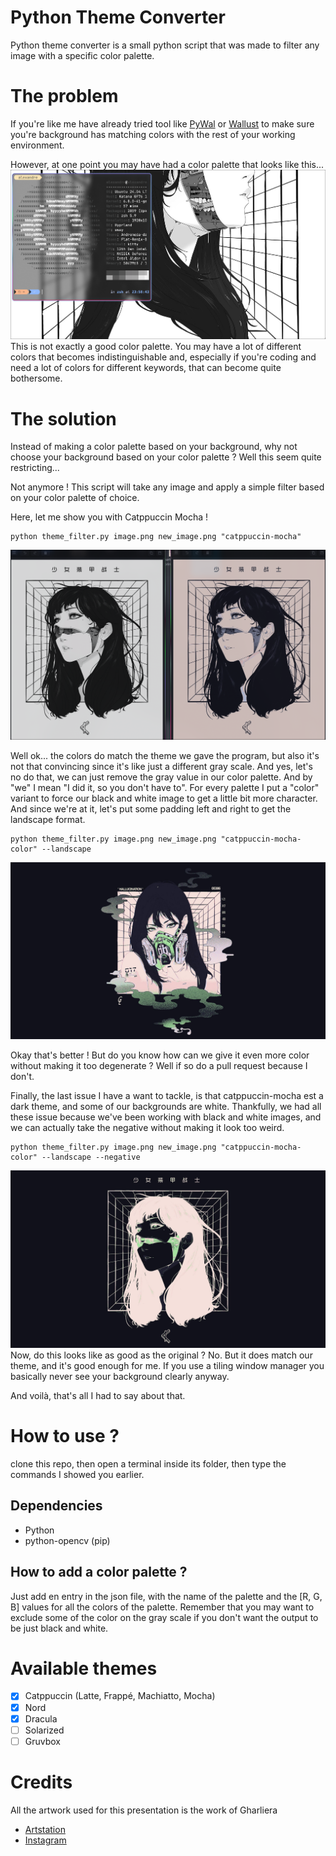 
# Python Theme Converter

Python theme converter is a small python script that was made to filter any image with a specific color palette.

# The problem
If you're like me have already tried tool like [PyWal](https://github.com/dylanaraps/pywal) or [Wallust](https://codeberg.org/explosion-mental/wallust) to make sure you're background has 
matching colors with the rest of your working environment. 

However, at one point you may have had a color palette that looks like this...
![EXample of gray scale color palette made by a gray scale wallpaper](assets/example_gray_scale.png)
This is not exactly a good color palette. You may have a lot of different colors that 
becomes indistinguishable and, especially if you're coding and need a lot of colors for different keywords, that can 
become quite bothersome.

# The solution

Instead of making a color palette based on your background, why not
choose your background based on your color palette ? Well this seem quite restricting...

Not anymore ! This script will take any image and apply a simple filter based on your color palette
of choice.

Here, let me show you with Catppuccin Mocha !
```commandline
python theme_filter.py image.png new_image.png "catppuccin-mocha"
```

![Example Normal vs Mocha](assets/example_normal_vs_mocha.png)

Well ok... the colors do match the theme we gave the program, but also it's not that convincing since it's like just a 
different gray scale. And yes, let's no do that, we can just remove the gray value in our color palette. And by "we" I 
mean "I did it, so you don't have to". For every palette I put a "color" variant to force our black and white image to 
get a little bit more character. 
And since we're at it, let's put some padding left and right to get the landscape format. 
```commandline
python theme_filter.py image.png new_image.png "catppuccin-mocha-color" --landscape
```
![Example Mocha color](assets/example_mocha_color.jpg)

Okay that's better ! But do you know how can we give it even more color without making it too degenerate ? Well if so 
do a pull request because I don't.

Finally, the last issue I have a want to tackle, is that catppuccin-mocha est a dark theme, and some of our backgrounds
are white. Thankfully, we had all these issue because we've been working with black and white images, and we can 
actually take the negative without making it look too weird.

```commandline
python theme_filter.py image.png new_image.png "catppuccin-mocha-color" --landscape --negative
```
![Example Negative](assets/example_negative.jpg)
Now, do this looks like as good as the original ? No. But it does match our theme, and it's good enough for me. If you 
use a tiling window manager you basically never see your background clearly anyway.

And voilà, that's all I had to say about that. 

# How to use ?

clone this repo, then open a terminal inside its folder, then type the commands I showed you earlier.

## Dependencies
 * Python
 * python-opencv (pip)

## How to add a color palette ?
Just add en entry in the json file, with the name of the palette and the [R, G, B] values for all the colors of the 
palette. Remember that you may want to exclude some of the color on the gray scale if you don't want the output to be 
just black and white.

# Available themes
- [x] Catppuccin (Latte, Frappé, Machiatto, Mocha)
- [x] Nord
- [x] Dracula
- [ ] Solarized
- [ ] Gruvbox

# Credits
All the artwork used for this presentation is the work of Gharliera
* [Artstation](https://www.artstation.com/gharly)
* [Instagram](https://www.instagram.com/gharliera)

